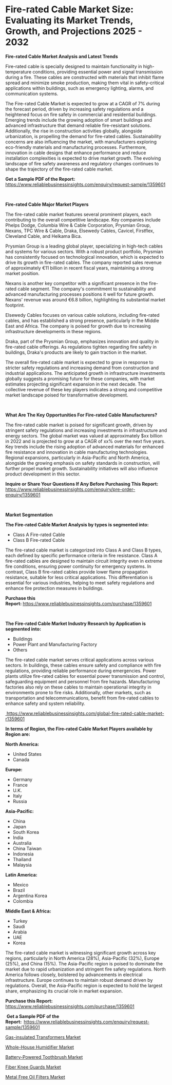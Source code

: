 <p><h1>Fire-rated Cable Market Size: Evaluating its Market Trends, Growth, and Projections 2025 - 2032</h1></p><p><strong>Fire-rated Cable Market Analysis and Latest Trends</strong></p>
<p><p>Fire-rated cable is specially designed to maintain functionality in high-temperature conditions, providing essential power and signal transmission during a fire. These cables are constructed with materials that inhibit flame spread and minimize smoke production, making them vital in safety-critical applications within buildings, such as emergency lighting, alarms, and communication systems.</p><p>The Fire-rated Cable Market is expected to grow at a CAGR of 7% during the forecast period, driven by increasing safety regulations and a heightened focus on fire safety in commercial and residential buildings. Emerging trends include the growing adoption of smart buildings and advanced infrastructure that demand reliable fire-resistant solutions. Additionally, the rise in construction activities globally, alongside urbanization, is propelling the demand for fire-rated cables. Sustainability concerns are also influencing the market, with manufacturers exploring eco-friendly materials and manufacturing processes. Furthermore, innovation in cable designs that enhance performance and reduce installation complexities is expected to drive market growth. The evolving landscape of fire safety awareness and regulatory changes continues to shape the trajectory of the fire-rated cable market.</p></p>
<p><strong>Get a Sample PDF of the Report:&nbsp;</strong> <a href="https://www.reliablebusinessinsights.com/enquiry/request-sample/1359601?utm_campaign=1106&utm_medium=2&utm_source=Github&utm_content=ia&utm_term=22032025&utm_id=fire-rated-cable">https://www.reliablebusinessinsights.com/enquiry/request-sample/1359601</a></p>
<p>&nbsp;</p>
<p><strong>Fire-rated Cable Major Market Players</strong></p>
<p><p>The fire-rated cable market features several prominent players, each contributing to the overall competitive landscape. Key companies include Phelps Dodge, Columbia Wire & Cable Corporation, Prysmian Group, Nexans, TPC Wire & Cable, Draka, Elsewedy Cables, Cavicel, Firstflex, Cleveland Cable, and Helkama Bica.</p><p>Prysmian Group is a leading global player, specializing in high-tech cables and systems for various sectors. With a robust product portfolio, Prysmian has consistently focused on technological innovation, which is expected to drive its growth in fire-rated cables. The company reported sales revenue of approximately €11 billion in recent fiscal years, maintaining a strong market position.</p><p>Nexans is another key competitor with a significant presence in the fire-rated cable segment. The company's commitment to sustainability and advanced manufacturing processes positions it well for future growth. Nexans' revenue was around €6.8 billion, highlighting its substantial market footprint.</p><p>Elsewedy Cables focuses on various cable solutions, including fire-rated cables, and has established a strong presence, particularly in the Middle East and Africa. The company is poised for growth due to increasing infrastructure developments in these regions.</p><p>Draka, part of the Prysmian Group, emphasizes innovation and quality in fire-rated cable offerings. As regulations tighten regarding fire safety in buildings, Draka's products are likely to gain traction in the market.</p><p>The overall fire-rated cable market is expected to grow in response to stricter safety regulations and increasing demand from construction and industrial applications. The anticipated growth in infrastructure investments globally suggests a promising future for these companies, with market estimates projecting significant expansion in the next decade. The collective revenue of these key players indicates a strong and competitive market landscape poised for transformative development.</p></p>
<p>&nbsp;</p>
<p><strong>What Are The Key Opportunities For Fire-rated Cable Manufacturers?</strong></p>
<p><p>The fire-rated cable market is poised for significant growth, driven by stringent safety regulations and increasing investments in infrastructure and energy sectors. The global market was valued at approximately $xx billion in 2022 and is projected to grow at a CAGR of xx% over the next five years. Key trends include the rising adoption of advanced materials for enhanced fire resistance and innovation in cable manufacturing technologies. Regional expansions, particularly in Asia-Pacific and North America, alongside the growing emphasis on safety standards in construction, will further propel market growth. Sustainability initiatives will also influence product development in this sector.</p></p>
<p><strong>Inquire or Share Your Questions If Any Before Purchasing This Report:</strong> <a href="https://www.reliablebusinessinsights.com/enquiry/pre-order-enquiry/1359601?utm_campaign=1106&utm_medium=2&utm_source=Github&utm_content=ia&utm_term=22032025&utm_id=fire-rated-cable">https://www.reliablebusinessinsights.com/enquiry/pre-order-enquiry/1359601</a></p>
<p>&nbsp;</p>
<p><strong>Market Segmentation</strong></p>
<p><strong>The Fire-rated Cable Market Analysis by types is segmented into:</strong></p>
<p><ul><li>Class A Fire-rated Cable</li><li>Class B Fire-rated Cable</li></ul></p>
<p><p>The fire-rated cable market is categorized into Class A and Class B types, each defined by specific performance criteria in fire resistance. Class A fire-rated cables are designed to maintain circuit integrity even in extreme fire conditions, ensuring power continuity for emergency systems. In contrast, Class B fire-rated cables provide lower flame propagation resistance, suitable for less critical applications. This differentiation is essential for various industries, helping to meet safety regulations and enhance fire protection measures in buildings.</p></p>
<p><strong>Purchase this Report:&nbsp;</strong><a href="https://www.reliablebusinessinsights.com/purchase/1359601?utm_campaign=1106&utm_medium=2&utm_source=Github&utm_content=ia&utm_term=22032025&utm_id=fire-rated-cable">https://www.reliablebusinessinsights.com/purchase/1359601</a></p>
<p>&nbsp;</p>
<p><strong>The Fire-rated Cable Market Industry Research by Application is segmented into:</strong></p>
<p><ul><li>Buildings</li><li>Power Plant and Manufacturing Factory</li><li>Others</li></ul></p>
<p><p>The fire-rated cable market serves critical applications across various sectors. In buildings, these cables ensure safety and compliance with fire regulations, providing reliable performance during emergencies. Power plants utilize fire-rated cables for essential power transmission and control, safeguarding equipment and personnel from fire hazards. Manufacturing factories also rely on these cables to maintain operational integrity in environments prone to fire risks. Additionally, other markets, such as transportation and telecommunications, benefit from fire-rated cables to enhance safety and system reliability.</p></p>
<p><a href="https://www.reliablebusinessinsights.com/global-fire-rated-cable-market-r1359601?utm_campaign=1106&utm_medium=2&utm_source=Github&utm_content=ia&utm_term=22032025&utm_id=fire-rated-cable">&nbsp;https://www.reliablebusinessinsights.com/global-fire-rated-cable-market-r1359601</a></p>
<p><strong>In terms of Region, the Fire-rated Cable Market Players available by Region are:</strong></p>
<p>
    <p> <strong> North America: </strong>
        <ul>
            <li>United States</li>
            <li>Canada</li>
        </ul>
        </p> 
    <p> <strong> Europe: </strong>
        <ul>
            <li>Germany</li>
            <li>France</li>
            <li>U.K.</li>
            <li>Italy</li>
            <li>Russia</li>
        </ul>
        </p> 
    <p> <strong> Asia-Pacific: </strong>
        <ul>
            <li>China</li>
            <li>Japan</li>
            <li>South Korea</li>
            <li>India</li>
            <li>Australia</li>
            <li>China Taiwan</li>
            <li>Indonesia</li>
            <li>Thailand</li>
            <li>Malaysia</li>
        </ul>
        </p> 
    <p> <strong> Latin America: </strong>
        <ul>
            <li>Mexico</li>
            <li>Brazil</li>
            <li>Argentina Korea</li>
            <li>Colombia</li>
        </ul>
        </p> 
    <p> <strong> Middle East & Africa: </strong>
        <ul>
            <li>Turkey</li>
            <li>Saudi</li>
            <li>Arabia</li>
            <li>UAE</li>
            <li>Korea</li>
        </ul>
    </p>
    </p>
<p><p>The fire-rated cable market is witnessing significant growth across key regions, particularly in North America (28%), Asia-Pacific (32%), Europe (25%), and China (15%). The Asia-Pacific region is poised to dominate the market due to rapid urbanization and stringent fire safety regulations. North America follows closely, bolstered by advancements in electrical infrastructure. Europe continues to maintain robust demand driven by regulations. Overall, the Asia-Pacific region is expected to hold the largest share, emphasizing its crucial role in market expansion.</p></p>
<p><strong>Purchase this Report: </strong><a href="https://www.reliablebusinessinsights.com/purchase/1359601?utm_campaign=1106&utm_medium=2&utm_source=Github&utm_content=ia&utm_term=22032025&utm_id=fire-rated-cable">https://www.reliablebusinessinsights.com/purchase/1359601</a></p>
<p>&nbsp;<strong>Get a Sample PDF of the Report:&nbsp;&nbsp;</strong><a href="https://www.reliablebusinessinsights.com/enquiry/request-sample/1359601?utm_campaign=1106&utm_medium=2&utm_source=Github&utm_content=ia&utm_term=22032025&utm_id=fire-rated-cable">https://www.reliablebusinessinsights.com/enquiry/request-sample/1359601</a></p>
<p><strong></strong></p>
<p><p><a href="https://github.com/brinnoifon/Market-Research-Report-List-1/blob/main/gas-insulated-transformers-market.md?utm_campaign=1106&utm_medium=2&utm_source=Github&utm_content=ia&utm_term=22032025&utm_id=fire-rated-cable">Gas-insulated Transformers Market</a></p><p><a href="https://github.com/godekkutero4/Market-Research-Report-List-1/blob/main/whole-house-humidifier-market.md?utm_campaign=1106&utm_medium=2&utm_source=Github&utm_content=ia&utm_term=22032025&utm_id=fire-rated-cable">Whole-House Humidifier Market</a></p><p><a href="https://github.com/rumaskdallys2/Market-Research-Report-List-1/blob/main/battery-powered-toothbrush-market.md?utm_campaign=1106&utm_medium=2&utm_source=Github&utm_content=ia&utm_term=22032025&utm_id=fire-rated-cable">Battery-Powered Toothbrush Market</a></p><p><a href="https://github.com/rjaibiagha/Market-Research-Report-List-1/blob/main/fiber-knee-guards-market.md?utm_campaign=1106&utm_medium=2&utm_source=Github&utm_content=ia&utm_term=22032025&utm_id=fire-rated-cable">Fiber Knee Guards Market</a></p><p><a href="https://github.com/abdhsheila7/Market-Research-Report-List-1/blob/main/metal-free-oil-filters-market.md?utm_campaign=1106&utm_medium=2&utm_source=Github&utm_content=ia&utm_term=22032025&utm_id=fire-rated-cable">Metal Free Oil Filters Market</a></p></p>